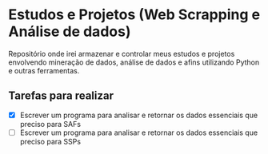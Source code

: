 # Estudos e Projetos (Web Scrapping e Análise de dados)

Repositório onde irei armazenar e controlar meus estudos e projetos envolvendo mineração de dados, análise de dados e afins utilizando Python e outras ferramentas.

## Tarefas para realizar

- [x] Escrever um programa para analisar e retornar os dados essenciais que preciso para SAFs
- [ ] Escrever um programa para analisar e retornar os dados essenciais que preciso para SSPs
